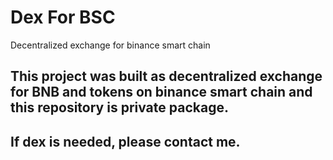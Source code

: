 # Dex For BSC
Decentralized exchange for binance smart chain
## This project was built as decentralized exchange for BNB and tokens on binance smart chain and this repository is private package. 
## If dex is needed, please contact me.
